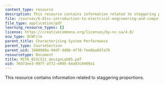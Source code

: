 ```yaml
---
content_type: resource
description: This resource contains information related to staggering proportions.
file: /courses/6-01sc-introduction-to-electrical-engineering-and-computer-science-i-spring-2011/76d73ee3997faf72e89564a93c8469a1_MIT6_01SCS11_designLab05.pdf
file_type: application/pdf
learning_resource_types: []
license: https://creativecommons.org/licenses/by-nc-sa/4.0/
ocw_type: OCWFile
parent_title: Characterizing System Performance
parent_type: CourseSection
parent_uid: 1900980a-94df-dd0b-4f70-fee6ba697a76
resourcetype: Document
title: MIT6_01SCS11_designLab05.pdf
uid: 76d73ee3-997f-af72-e895-64a93c8469a1
---
```

This resource contains information related to staggering proportions.